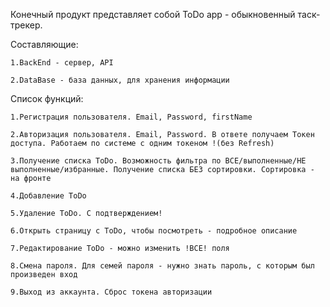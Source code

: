 Конечный продукт представляет собой ToDo app - обыкновенный таск-трекер.

Составляющие:

    1.BackEnd - сервер, API
    
    2.DataBase - база данных, для хранения информации
    
Список функций:

    1.Регистрация пользователя. Email, Password, firstName
    
    2.Авторизация пользователя. Email, Password. В ответе получаем Токен доступа. Работаем по системе с одним токеном !(без Refresh)
    
    3.Получение списка ToDo. Возможность фильтра по ВСЕ/выполненные/НЕ выполненные/избранные. Получение списка БЕЗ сортировки. Сортировка - на фронте
    
    4.Добавление ToDo
    
    5.Удаление ToDo. С подтверждением!
    
    6.Открыть страницу с ToDo, чтобы посмотреть - подробное описание
    
    7.Редактирование ToDo - можно изменить !ВСЕ! поля
    
    8.Смена пароля. Для семей пароля - нужно знать пароль, с которым был произведен вход
    
    9.Выход из аккаунта. Сброс токена авторизации
